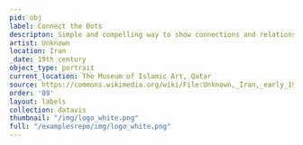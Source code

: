 ```yaml
---
pid: obj
label: Connect the Dots
descripton: Simple and compelling way to show connections and relationships within a community of individuals.
artist: Unknown
location: Iran
_date: 19th century
object_type: portrait
current_location: The Museum of Islamic Art, Qatar
source: https://commons.wikimedia.org/wiki/File:Unknown,_Iran,_early_19th_Century_-_Portrait_of_Hasan_%27Ali_Mirza_Shuja_al-Saltana_-_Google_Art_Project.jpg
order: '09'
layout: labels
collection: datavis
thumbnail: "/img/logo_white.png"
full: "/examplesrepo/img/logo_white.png"
---
```

